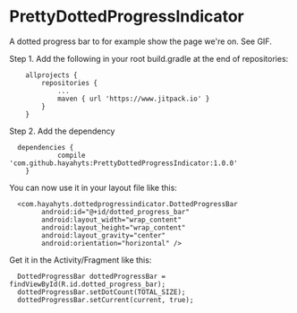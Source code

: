 # PrettyDottedProgressIndicator

A dotted progress bar to for example show the page we're on. See GIF.

Step 1. Add the following in your root build.gradle at the end of repositories:

```
	allprojects {
		repositories {
			...
			maven { url 'https://www.jitpack.io' }
		}
	}
```


Step 2. Add the dependency

```
  dependencies {
	        compile 'com.github.hayahyts:PrettyDottedProgressIndicator:1.0.0'
	}
```

You can now use it in your layout file like this:

```
  <com.hayahyts.dottedprogressindicator.DottedProgressBar
        android:id="@+id/dotted_progress_bar"
        android:layout_width="wrap_content"
        android:layout_height="wrap_content"
        android:layout_gravity="center"
        android:orientation="horizontal" />
```

Get it in the Activity/Fragment like this:

```
  DottedProgressBar dottedProgressBar = findViewById(R.id.dotted_progress_bar);
  dottedProgressBar.setDotCount(TOTAL_SIZE);
  dottedProgressBar.setCurrent(current, true);
```
